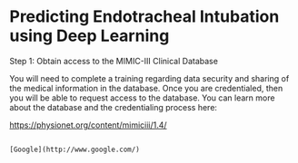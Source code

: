 # Predicting Endotracheal Intubation using Deep Learning

Step 1: Obtain access to the MIMIC-III Clinical Database

You will need to complete a training regarding data security and sharing of the medical information in the database. Once you are credentialed, then you will be able to request access to the database. You can learn more about the database and the credentialing process here:

https://physionet.org/content/mimiciii/1.4/

```

[Google](http://www.google.com/)

